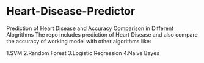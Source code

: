 # Heart-Disease-Predictor
Prediction of Heart Disease and Accuracy Comparison in Different Alogrithms
The repo includes prediction of Heart Disease and also compare the accuracy of working model with other algorithms like:

1.SVM
2.Random Forest
3.Logistic Regression
4.Naive Bayes
